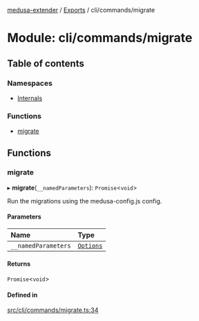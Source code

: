 [medusa-extender](../README.md) / [Exports](../modules.md) / cli/commands/migrate

# Module: cli/commands/migrate

## Table of contents

### Namespaces

- [Internals](cli_commands_migrate.Internals.md)

### Functions

- [migrate](cli_commands_migrate.md#migrate)

## Functions

### migrate

▸ **migrate**(`__namedParameters`): `Promise`<`void`\>

Run the migrations using the medusa-config.js config.

#### Parameters

| Name | Type |
| :------ | :------ |
| `__namedParameters` | [`Options`](cli_commands_migrate.Internals.md#options) |

#### Returns

`Promise`<`void`\>

#### Defined in

[src/cli/commands/migrate.ts:34](https://github.com/adrien2p/medusa-extender/blob/a984300/src/cli/commands/migrate.ts#L34)
